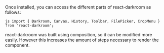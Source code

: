 
Once installed, you can access the different parts of react-darkroom as follows:

```js import { Darkroom, Canvas, History, Toolbar, FilePicker, CropMenu } from 'react-darkroom';```

react-darkroom was built using composition, so it can be modified more easily.  However this increases the amount of steps
necessary to render the component.